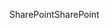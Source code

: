 <span data-ttu-id="59d2f-101">SharePoint</span><span class="sxs-lookup"><span data-stu-id="59d2f-101">SharePoint</span></span>